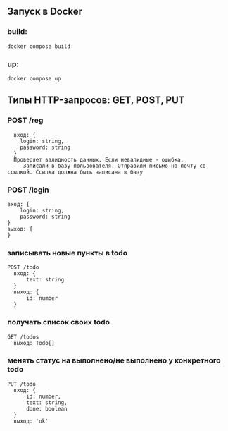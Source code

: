 ## Запуск в Docker
### build:
    docker compose build
### up:
    docker compose up
  
## Типы HTTP-запросов: GET, POST, PUT

  ### POST /reg
      вход: {
        login: string,
        password: string
      }
      Проверяет валидность данных. Если невалидные - ошибка.
      -- Записали в базу пользователя. Отправили письмо на почту со ссылкой. Ссылка должна быть записана в базу

  ### POST /login
    вход: {
        login: string,
        password: string
    }
    выход: {    
    }

### записывать новые пункты в todo
    POST /todo
      вход: {
          text: string
      }
      выход: {
          id: number
      }

### получать список своих todo
    GET /todos
      выход: Todo[]


### менять статус на выполнено/не выполнено у конкретного todo
    PUT /todo
      вход: {
          id: number,
          text: string,
          done: boolean
      }
      выход: 'ok'
